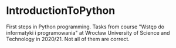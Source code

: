 # IntroductionToPython
First steps in Python programming. 
Tasks from course "Wstęp do informatyki i programowania" at Wrocław University of Science and Technology in 2020/21. Not all of them are correct.

